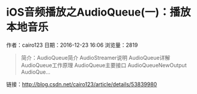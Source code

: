 # iOS音频播放之AudioQueue(一)：播放本地音乐
作者：cairo123
日期：2016-12-23 16:06
浏览量：2819
> 简介：AudioQueue简介
AudioStreamer说明
AudioQueue详解
AudioQueue工作原理
AudioQueue主要接口
AudioQueueNewOutput
AudioQue...

 链接：http://blog.csdn.net/cairo123/article/details/53839980
